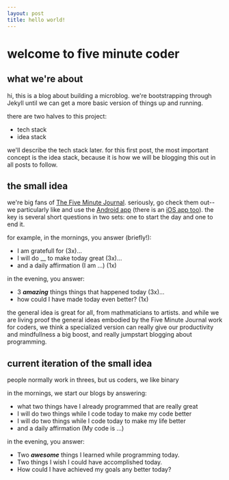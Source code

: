 ```yaml
---
layout: post
title: hello world!
---
```


# welcome to five minute coder

## what we're about
hi, this is a blog about building a microblog.  we're bootstrapping through Jekyll until we can get a more basic version of things up and running. 

there are two halves to this project:
* tech stack 
* idea stack

we'll describe the tech stack later.  for this first post, the most important concept is the idea stack, because it is how we will be blogging this out in all posts to follow. 

## the small idea
we're big fans of [The Five Minute Journal](https://www.intelligentchange.com/products/the-five-minute-journal).  seriously, go check them out--we particularly like and use the [Android app](https://play.google.com/store/apps/details?id=com.intelligentchange.fiveminutejournal&hl=en) (there is an [iOS app too](https://itunes.apple.com/us/app/five-minute-journal/id1062945251?mt=8)).  the key is several short questions in two sets: one to start the day and one to end it.

for example, in the mornings, you answer (briefly!):
* I am gratefull for (3x)...
* I will do \_\_ to make today great (3x)...
* and a daily affirmation (I am ...) (1x)

in the evening, you answer:
* 3 **_amazing_** things things that happened today (3x)...
* how could I have made today even better? (1x)

the general idea is great for all, from mathmaticians to artists.  and while we are living proof the general ideas embodied by the Five Minute Journal work for coders, we think a specialized version can really give our productivity and mindfullness a big boost, and really jumpstart blogging about programming.

## current iteration of the small idea
people normally work in threes, but us coders, we like binary

in the mornings, we start our blogs by answering:
* what two things have I already programmed that are really great
* I will do two things while I code today to make my code better
* I will do two things while I code today to make my life better
* and a daily affirmation (My code is ...)

in the evening, you answer:
* Two **_awesome_** things I learned while programming today.
* Two things I wish I could have accomplished today.
* How could I have achieved my goals any better today?
